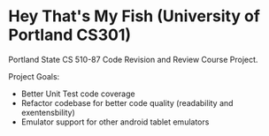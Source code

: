 # Hey That's My Fish (University of Portland CS301)

Portland State CS 510-87 Code Revision and Review Course Project. 

Project Goals:
- Better Unit Test code coverage
- Refactor codebase for better code quality (readability and exentensbility)
- Emulator support for other android tablet emulators
